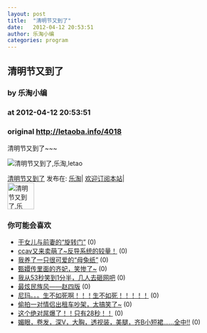 ```yaml
---
layout: post
title:  "清明节又到了"
date:   2012-04-12 20:53:51
author: 乐淘小编
categories: program
---
```


## 清明节又到了
### by 乐淘小编
### at 2012-04-12 20:53:51
### original <http://letaoba.info/4018>

<p>清明节又到了~~~</p>
<p><img src="http://fmn.rrimg.com/fmn061/20120404/1910/large_rvYe_4af7000005a3125e.jpg" alt="清明节又到了,乐淘,letao" title="清明节又到了|来自乐淘"></p>
<p><a href="http://letaoba.info/4018">清明节又到了</a> 发布在: <a href="http://letaoba.info">乐淘</a>| <a href="http://letaoba.info/feed">欢迎订阅本站</a>|
<br>
<a href="http://www.taobao.com/go/chn/tbk_channel/jkwt.php?pid=mm_14340546_2405588_9605426&amp;eventid=102405"><img src="http://images.letaoba.info//2012/02/QQ%E6%88%AA%E5%9B%BE20120209103325-e1329061108901.png" alt="清明节又到了,乐淘,letao" title="清明节又到了|来自乐淘" height="60px"></a></p>
<h3>你可能会喜欢</h3><ul><li><a href="http://letaoba.info/3427" title="干女儿与前妻的“旋转门” (2012 年 3 月 21 日)">干女儿与前妻的“旋转门”</a> (0)</li><li><a href="http://letaoba.info/4012" title="ccav又来卖萌了~反导系统的较量！ (2012 年 4 月 12 日)">ccav又来卖萌了~反导系统的较量！</a> (0)</li><li><a href="http://letaoba.info/4004" title="我养了一只很可爱的“母兔纸” (2012 年 4 月 12 日)">我养了一只很可爱的“母兔纸”</a> (0)</li><li><a href="http://letaoba.info/3988" title="甄嬛传里面的齐妃，笑惨了~ (2012 年 4 月 11 日)">甄嬛传里面的齐妃，笑惨了~</a> (0)</li><li><a href="http://letaoba.info/3986" title="我从53秒笑到1分半，几人去砸网吧 (2012 年 4 月 11 日)">我从53秒笑到1分半，几人去砸网吧</a> (0)</li><li><a href="http://letaoba.info/3983" title="最炫民族风——赵四版 (2012 年 4 月 11 日)">最炫民族风——赵四版</a> (0)</li><li><a href="http://letaoba.info/3825" title="尼玛。。。生不如死啊！！！生不如死！！！！！ (2012 年 4 月 4 日)">尼玛。。。生不如死啊！！！生不如死！！！！！</a> (0)</li><li><a href="http://letaoba.info/3823" title="偷拍一对情侣出租车吵架，太搞笑了~ (2012 年 4 月 4 日)">偷拍一对情侣出租车吵架，太搞笑了~</a> (0)</li><li><a href="http://letaoba.info/3815" title="这个绝对屌爆了！！只有28秒！！ (2012 年 4 月 4 日)">这个绝对屌爆了！！只有28秒！！</a> (0)</li><li><a href="http://letaoba.info/3802" title="媚眼，卷发，深V，大胸，透视装，美腿，齐B小短裙……全中!! (2012 年 4 月 3 日)">媚眼，卷发，深V，大胸，透视装，美腿，齐B小短裙……全中!!</a> (0)</li></ul><img src="http://feeds.feedburner.com/~r/blogspot/CRBRG/~4/RukCP4u4gL4" height="1" width="1">